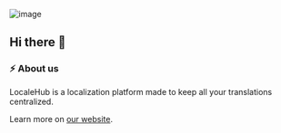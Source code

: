 ![image](https://github.com/LocaleHubHQ/.github/assets/5302918/af442998-d234-40e0-8cc2-1a35939569f3)

## Hi there 👋

### ⚡ About us

LocaleHub is a localization platform made to keep all your translations centralized.

Learn more on [our website](https://www.localehub.io/).
